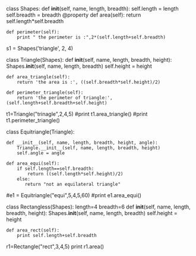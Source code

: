 class Shapes:
    def __init__(self, name, length, breadth):
        self.length = length
        self.breadth = breadth
    @property
    def area(self):
        return self.length*self.breadth

    def perimeter(self):
        print " the perimeter is :",2*(self.length+self.breadth)


s1 = Shapes('triangle', 2, 4)

class Triangle(Shapes):
    def __init__(self, name, length, breadth, height):
        Shapes.__init__(self, name, length, breadth)
        self.height = height

    def area_triangle(self):
        return 'the area is :', ((self.breadth*self.height)/2)

    def perimeter_triangle(self):
        return 'the perimeter of triangle:',(self.length+self.breadth+self.height)


t1=Triangle("trinagle",2,4,5)
#print t1.area_triangle()
#print t1.perimeter_triangle()

class Equitriangle(Triangle):

    def __init__(self, name, length, breadth, height, angle):
        Triangle.__init__(self, name, length, breadth, height)
        self.angle = angle

    def area_equi(self):
        if self.length==self.breadth:
            return ((self.length*self.height)/2)
        else:
           return "not an equilateral triangle"

#e1 = Equitriangle("equi",5,4,5,60)
#print e1.area_equi()

class Rectangless(Shapes):
    length=4
    breadth=6
    def __init__(self, name, length, breadth, height):
        Shapes.__init__(self, name, length, breadth)
        self.height = height

    def area_rect(self):
        print self.length+self.breadth

r1=Rectangle("rect",3,4,5)
print r1.area()

